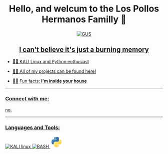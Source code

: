 <h1 align="center">Hello, and welcum to the Los Pollos Hermanos Familly 🍗 </h1>
<p align="center">
<a href="https://i.kym-cdn.com/entries/icons/original/000/041/650/gusripped.jpg" target="_blank" rel="noreferrer"> <img src="https://media.tenor.com/-ZTRnNnkX6gAAAAC/gustavo-fring.gif" alt="GUS" align="center" width="100" height="100"/> 
</p>

<h2 align="center">I can't believe it's just a burning memory</h2>

- 👨‍💻 KALI Linux and Python enthusiast

- 👨‍💻 All of my projects can be found here!

- 👨‍💻 Fun facts: **I'm inside your house**

---
<h3 align="left">Connect with me:</h3>
no.
<p align="left">
</p>

---
<h3 align="left">Languages and Tools:</h3>
<p align="left"> <a href="https://www.kali.org/" target="_blank" rel="noreferrer"> <img src="https://img.icons8.com/?size=512&id=qBWtR72kluCU&format=png" alt="KALI linux" width="50" height="50"/> </a> <a href="https://www.gnu.org/software/bash/" target="_blank" rel="noreferrer"> <img src="https://img.icons8.com/?size=512&id=8gWOBXY72Osj&format=png" alt="BASH" width="40" height="40"/> </a> <a href="https://www.python.org" target="_blank" rel="noreferrer"> <img src="https://raw.githubusercontent.com/devicons/devicon/master/icons/python/python-original.svg" alt="python" width="40" height="40"/> </a> </p>
